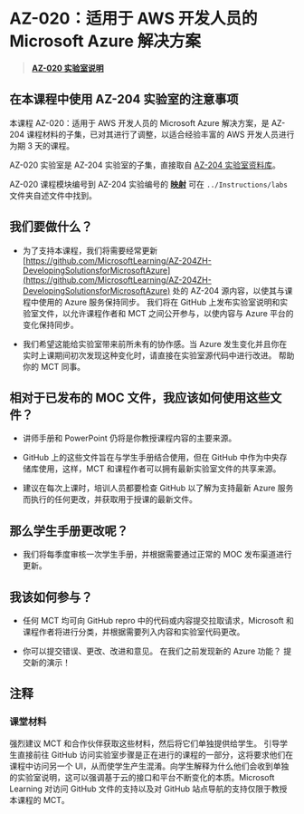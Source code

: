 ﻿# AZ-020：适用于 AWS 开发人员的 Microsoft Azure 解决方案

> **[AZ-020 实验室说明](https://microsoftlearning.github.io/AZ-020ZH-Microsoft-Azure-solutions-for-AWS-developers/)**

## 在本课程中使用 AZ-204 实验室的注意事项

本课程 AZ-020：适用于 AWS 开发人员的 Microsoft Azure 解决方案，是 AZ-204 课程材料的子集，已对其进行了调整，以适合经验丰富的 AWS 开发人员进行为期 3 天的课程。

AZ-020 实验室是 AZ-204 实验室的子集，直接取自 [AZ-204 实验室资料库](https://github.com/MicrosoftLearning/AZ-204ZH-DevelopingSolutionsforMicrosoftAzure)。

AZ-020 课程模块编号到 AZ-204 实验编号的 **[映射](mapping.md)** 可在 `../Instructions/labs` 文件夹自述文件中找到。

## 我们要做什么？

- 为了支持本课程，我们将需要经常更新[https://github.com/MicrosoftLearning/AZ-204ZH-DevelopingSolutionsforMicrosoftAzure](https://github.com/MicrosoftLearning/AZ-204ZH-DevelopingSolutionsforMicrosoftAzure) 处的 AZ-204 源内容，以使其与课程中使用的 Azure 服务保持同步。  我们将在 GitHub 上发布实验室说明和实验室文件，以允许课程作者和 MCT 之间公开参与，以使内容与 Azure 平台的变化保持同步。

- 我们希望这能给实验室带来前所未有的协作感。当 Azure 发生变化并且你在实时上课期间初次发现这种变化时，请直接在实验室源代码中进行改进。  帮助你的 MCT 同事。

## 相对于已发布的 MOC 文件，我应该如何使用这些文件？

- 讲师手册和 PowerPoint 仍将是你教授课程内容的主要来源。

- GitHub 上的这些文件旨在与学生手册结合使用，但在 GitHub 中作为中央存储库使用，这样，MCT 和课程作者可以拥有最新实验室文件的共享来源。

- 建议在每次上课时，培训人员都要检查 GitHub 以了解为支持最新 Azure 服务而执行的任何更改，并获取用于授课的最新文件。

## 那么学生手册更改呢？

- 我们将每季度审核一次学生手册，并根据需要通过正常的 MOC 发布渠道进行更新。

## 我该如何参与？

- 任何 MCT 均可向 GitHub repro 中的代码或内容提交拉取请求，Microsoft 和课程作者将进行分类，并根据需要列入内容和实验室代码更改。

- 你可以提交错误、更改、改进和意见。  在我们之前发现新的 Azure 功能？  提交新的演示！

## 注释

### 课堂材料

强烈建议 MCT 和合作伙伴获取这些材料，然后将它们单独提供给学生。  引导学生直接前往 GitHub 访问实验室步骤是正在进行的课程的一部分，这将要求他们在课程中访问另一个 UI，从而使学生产生混淆。向学生解释为什么他们会收到单独的实验室说明，这可以强调基于云的接口和平台不断变化的本质。Microsoft Learning 对访问 GitHub 文件的支持以及对 GitHub 站点导航的支持仅限于教授本课程的 MCT。
